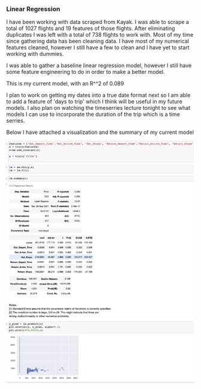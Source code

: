 ### Linear Regression

I have been working with data scraped from Kayak. I was able to scrape a total of 1027 flights and 19 features of those flights. After eliminating duplicates I was left with a total of 738 flights to work with. Most of my time since gathering data has been cleaning data. I have most of my numerical features cleaned, however I still have a few to clean and I have yet to start working with dummies. 

I was able to gather a baseline linear regression model, however I still have some feature engineering to do in order to make a better model. 

This is my current model, with an R^^2 of 0.089

I plan to work on getting my dates into a true date format next so I am able to add a feature of 'days to trip' which I think will be useful in my future models. I also plan on watching the timeserries lecture tonight to see what models I can use to incorporate the duration of the trip which is a time serries. 


Below I have attached a visualization and the summary of my current model

![image.png](https://github.com/EmilyUbb/Linear-Regression/blob/main/Linear_Reg_MVP_Image.png?raw=true)
